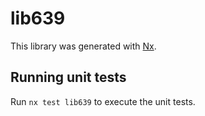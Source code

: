 # lib639

This library was generated with [Nx](https://nx.dev).

## Running unit tests

Run `nx test lib639` to execute the unit tests.
